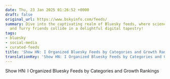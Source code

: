 ```yaml
---
date: Thu, 23 Jan 2025 01:26:52 +0000
draft: false
original_url: https://www.bskyinfo.com/feeds/
summary: Dive into the captivating realm of Bluesky feeds, where science, literature,
  and furry friends collide in a delightful digital tapestry!
tags:
- bluesky
- social-media
- curated-feeds
title: 'Show HN: I Organized Bluesky Feeds by Categories and Growth Rankings'
translationKey: 'Show HN: I Organized Bluesky Feeds by Categories and Growth Rankings'
---
```


Show HN: I Organized Bluesky Feeds by Categories and Growth Rankings